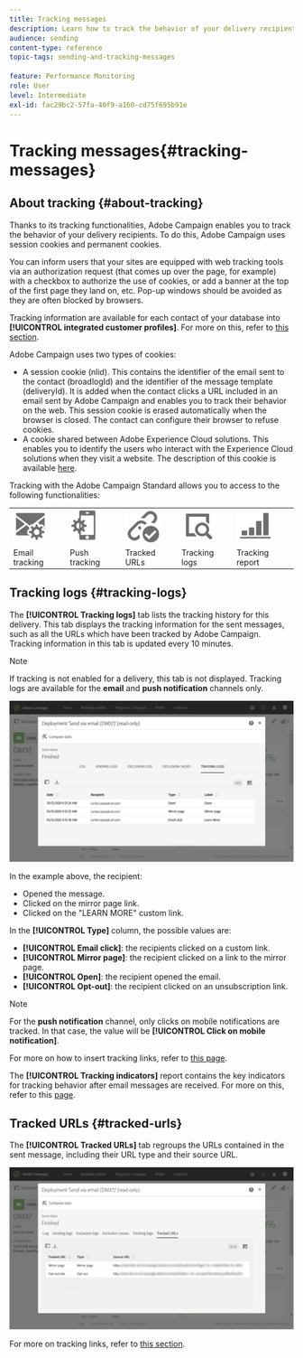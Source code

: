 ```yaml
---
title: Tracking messages
description: Learn how to track the behavior of your delivery recipients.
audience: sending
content-type: reference
topic-tags: sending-and-tracking-messages

feature: Performance Monitoring
role: User
level: Intermediate
exl-id: fac29bc2-57fa-40f9-a160-cd75f695b91e
---
```

# Tracking messages{#tracking-messages}

## About tracking {#about-tracking}

Thanks to its tracking functionalities, Adobe Campaign enables you to track the behavior of your delivery recipients. To do this, Adobe Campaign uses session cookies and permanent cookies.

You can inform users that your sites are equipped with web tracking tools via an authorization request (that comes up over the page, for example) with a checkbox to authorize the use of cookies, or add a banner at the top of the first page they land on, etc. Pop-up windows should be avoided as they are often blocked by browsers.

Tracking information are available for each contact of your database into **[!UICONTROL integrated customer profiles]**. For more on this, refer to [this section](../../audiences/using/integrated-customer-profile.md).

Adobe Campaign uses two types of cookies:

* A session cookie (nlid). This contains the identifier of the email sent to the contact (broadlogId) and the identifier of the message template (deliveryId). It is added when the contact clicks a URL included in an email sent by Adobe Campaign and enables you to track their behavior on the web. This session cookie is erased automatically when the browser is closed. The contact can configure their browser to refuse cookies.
* A cookie shared between Adobe Experience Cloud solutions. This enables you to identify the users who interact with the Experience Cloud solutions when they visit a website. The description of this cookie is available [here](https://experienceleague.adobe.com/docs/core-services/interface/ec-cookies/cookies-mc.html).

Tracking with the Adobe Campaign Standard allows you to access to the following functionalities:

<table>
<tr>
    <td valign="top">
        <a href="../../administration/using/configuring-email-channel.md#tracking-parameters"><img width="60px" alt="conditions" src="assets/icon_email_parameters.png"/></a>
    </td>
    <td valign="top">
        <a href="../../administration/using/push-tracking.md"><img width="60px" alt="conditions" src="assets/icon_push_parameters.png"/></a>
    </td>
    <td valign="top">
        <a href="../../designing/using/links.md#about-tracked-urls"><img width="60px" alt="conditions" src="assets/icon_url.png"/></a>
    </td>
        <td valign="top">
          <a href="../../sending/using/tracking-messages.md#tracking-logs"><img width="60px" alt="conditions" src="assets/icon_log.png"/></a>
    </td>
    </td>
    <td valign="top">
          <a href="../../reporting/using/tracking-indicators.md"><img width="60px" alt="conditions" src="assets/icon_report.png"/></a>
</tr>
<tr>
<td>Email tracking</td>
<td>Push tracking</td>
<td>Tracked URLs</td>
<td>Tracking logs</td>
<td>Tracking report</td>
</tr>
</table>

## Tracking logs {#tracking-logs}

The **[!UICONTROL Tracking logs]** tab lists the tracking history for this delivery. This tab displays the tracking information for the sent messages, such as all the URLs which have been tracked by Adobe Campaign. Tracking information in this tab is updated every 10 minutes.

>[!NOTE]
>
>If tracking is not enabled for a delivery, this tab is not displayed. Tracking logs are available for the **email** and **push notification** channels only.

![](assets/tracking_logs.png)

In the example above, the recipient:

* Opened the message.
* Clicked on the mirror page link.
* Clicked on the "LEARN MORE" custom link.

In the **[!UICONTROL Type]** column, the possible values are:

* **[!UICONTROL Email click]**: the recipients clicked on a custom link.
* **[!UICONTROL Mirror page]**: the recipient clicked on a link to the mirror page.
* **[!UICONTROL Open]**: the recipient opened the email.
* **[!UICONTROL Opt-out]**: the recipient clicked on an unsubscription link.

>[!NOTE]
>
>For the **push notification** channel, only clicks on mobile notifications are tracked. In that case, the value will be **[!UICONTROL Click on mobile notification]**.

For more on how to insert tracking links, refer to [this page](../../designing/using/links.md#inserting-a-link).

The **[!UICONTROL Tracking indicators]** report contains the key indicators for tracking behavior after email messages are received. For more on this, refer to this [page](../../reporting/using/tracking-indicators.md).

## Tracked URLs {#tracked-urls}

The **[!UICONTROL Tracked URLs]** tab regroups the URLs contained in the sent message, including their URL type and their source URL.

![](assets/sending_delivery6.png)

For more on tracking links, refer to [this section](../../designing/using/links.md#about-tracked-urls).
